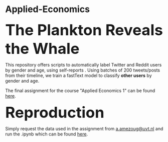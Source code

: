 # Applied-Economics

 <font size="+10"><b> The Plankton Reveals the Whale </b></font>

This repository offers scripts to automatically label Twitter and Reddit users by gender and age, using self-reports . Using batches of 200 tweets/posts from their timeline, we train a fastText model to classify <b>other users</b> by gender and age. 
  
The final assignment for the course "Applied Economics 1" can be found [here](https://htmlpreview.github.io/?https://github.com/darkkille276/Applied-Economics/blob/master/Final%20Assignment/Applied%2BEconomic%2BAnalysis%2B1%2BFinal%2BAssignment.html).

 <font size="+10"><b> Reproduction </b></font>
 
Simply request the data used in the assignment from a.amezoug@uvt.nl and run the .ipynb which can be found [here](https://github.com/darkkille276/Applied-Economics/blob/master/Final%20Assignment/Applied%20Economic%20Analysis%201.ipynb).


